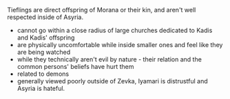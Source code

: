 Tieflings are direct offspring of Morana or their kin, and aren't well respected inside of Asyria. 

- cannot go within a close radius of large churches dedicated to Kadis and Kadis' offspring
- are physically uncomfortable while inside smaller ones and feel like they are being watched
- while they technically aren't evil by nature - their relation and the common persons' beliefs have hurt them
- related to demons
- generally viewed poorly outside of Zevka, Iyamari is distrustful and Asyria is hateful.